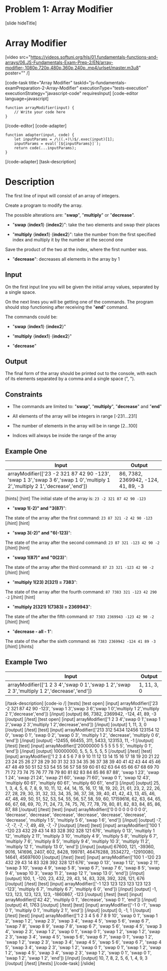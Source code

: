 # Problem 1: Array Modifier
[slide hideTitle]
# Array Modifier

[video src="https://videos.softuni.org/hls/01.fundamentals-functions-and-arrays/06.JS-Fundamentals-Exam-Prep-2/EN/array-modifier-,1080p,720p,480p,360p,240p,.mp4/urlset/master.m3u8" poster="" /]

[code-task title="Array Modifier" taskId="js-fundamentals-examPreparation-2-Array-Modifier" executionType="tests-execution" executionStrategy="javascript-code" requiresInput]
[code-editor language=javascript]
```
function arrayModifier(input) {
	// Write your code here
}
```
[/code-editor]
[code-adapter]
```
function adapter(input, code) {
    let inputParams = /\((.+)\)$/.exec(input)[1];
    inputParams = eval(`[${inputParams}]`);
    return code(...inputParams);
}
```
[/code-adapter]
[task-description]

# Description

The first line of input will consist of an array of integers.

Create a program to modify the array.

The possible alterations are: "**swap**", "**multiply**" or "**decrease**".

* "**swap** \{**index1**\} \{**index2**\}": take the two elements and swap their places

* "**multiply** \{**index1**\} \{**index2**\}": take the number from the first specified index and multiply it by the number at the second one

Save the product of the two at the index, where the first number was.

* "**decrease**": decreases all elements in the array by 1

## Input
On the first input line you will be given the initial array values, separated by a single space.

On the next lines you will be getting one of the commands. The program should stop functioning after receiving the "**end**" command.

The commands could be:

* "**swap** \{**index1**\} \{**index2**\}"

* "**multiply** \{**index1**\} \{**index2**\}"

* "**decrease**"

## Output
The final form of the array should be printed out to the console, with each of its elements separated by a comma and a single space (", ").

## Constraints

* The commands are limited to: "**swap**", "**multiply**", "**decrease**" and "**end**"

* All elements of the array will be integers in range [-231...231]

* The number of elements in the array will be in range [2...100]

* Indices will always be inside the range of the array

## Example One

| **Input** | **Output** |
| --- | --- |
|arrayModifier(['23 -2 321 87 42 90 -123', 'swap 1 3','swap 3 6','swap 1 0','multiply 1 2','multiply 2 1','decrease','end'])| 86, 7382, 2369942, -124, 41, 89, -3|

[hints]
[hint]
The initial state of the array is: `23 -2 321 87 42 90 -123`

* "**swap 1(-2)" and "3(87)**":

The state of the array after the first command: `23 87 321 -2 42 90 -123`
[/hint] 
[hint]
* "**swap 3(-2)" and "6(-123)**":

The state of the array after the second command: `23 87 321 -123 42 90 -2`
[/hint] 
[hint]
* "**swap 1(87)" and "0(23)**":

The state of the array after the third command: `87 23 321 -123 42 90 -2`
[/hint] 
[hint]
* "**multiply 1(23) 2(321) = 7383**":

The state of the array after the fourth command: `87 7383 321 -123 42 290 -2`
[/hint] 
[hint]
* "**multiply 2(321) 1(7383) = 2369943**":

The state of the after the fifth command: `87 7383 2369943 -123 42 90 -2`
[/hint] 
[hint]
* "**decrease - all - 1**":

The state of the after the sixth command: `86 7383 2369942 -124 41 89 -3`
[/hint] 
[/hints] 

## Example Two

| **Input** | **Output** |
| --- | --- |
|arrayModifier(['1 2 3 4','swap 0 1','swap 1 2','swap 2 3','multiply 1 2','decrease','end'])| 1, 11, 3, 0|


[/task-description]
[code-io /]
[tests]
[test open]
[input]
arrayModifier(['23 -2 321 87 42 90 -123', 'swap 1 3','swap 3 6','swap 1 0','multiply 1 2','multiply 2 1','decrease','end'])
[/input]
[output]
86, 7382, 2369942, -124, 41, 89, -3
[/output]
[/test]
[test open]
[input]
arrayModifier(['1 2 3 4','swap 0 1','swap 1 2','swap 2 3','multiply 1 2','decrease','end'])
[/input]
[output]
1, 11, 3, 0
[/output]
[/test]
[test]
[input]
arrayModifier(['213 312 5434 12456 123154 12 0', 'swap 0 1', 'swap 0 2', 'swap 0 3', 'multiply 1 2', 'decrease', 'multiply 0 6', 'end'])
[/input]
[output]
-12455, 66455, 311, 5433, 123153, 11, -1
[/output]
[/test]
[test]
[input]
arrayModifier(['20000000 5 5 5 5 5 5', 'multiply 0 1', 'end'])
[/input]
[output]
100000000, 5, 5, 5, 5, 5, 5
[/output]
[/test]
[test]
[input]
arrayModifier(['1 2 3 4 5 6 7 8 9 10 11 12 13 14 15 16 17 18 19 20 21 22 23 24 25 26 27 28 29 30 31 32 33 34 35 36 37 38 39 40 41 42 43 44 45 46 47 48 49 50 51 52 53 54 55 56 57 58 59 60 61 62 63 64 65 66 67 68 69 70 71 72 73 74 75 76 77 78 79 80 81 82 83 84 85 86 87 88', 'swap 1 23', 'swap 1 24', 'swap 21 24', 'swap 21 60', 'swap 71 60', 'swap 0 1', 'swap 12 43', 'multiply 60 61', 'multiply 60 61', 'multiply 60 61', 'end'])
[/input]
[output]
25, 1, 3, 4, 5, 6, 7, 8, 9, 10, 11, 12, 44, 14, 15, 16, 17, 18, 19, 20, 21, 61, 23, 2, 22, 26, 27, 28, 29, 30, 31, 32, 33, 34, 35, 36, 37, 38, 39, 40, 41, 42, 43, 13, 45, 46, 47, 48, 49, 50, 51, 52, 53, 54, 55, 56, 57, 58, 59, 60, 17159616, 62, 63, 64, 65, 66, 67, 68, 69, 70, 71, 24, 73, 74, 75, 76, 77, 78, 79, 80, 81, 82, 83, 84, 85, 86, 87, 88
[/output]
[/test]
[test]
[input]
arrayModifier(['0 0 0 0 0 0 0 0 0', 'decrease', 'decrease', 'decrease', 'decrease', 'decrease', 'decrease', 'decrease', 'multiply 1 5', 'multiply 5 6', 'swap 1 6', 'end'])
[/input]
[output]
-7, -7, -7, -7, -7, 49, 49, -7, -7
[/output]
[/test]
[test]
[input]
arrayModifier(['100 1 -120 23 432 29 43 14 83 328 392 328 121 676', 'multiply 0 13', 'multiply 1 12', 'multiply 2 11', 'multiply 3 10', 'multiply 4 9', 'multiply 5 8', 'multiply 6 7', 'multiply 7 6', 'multiply 8 5', 'multiply 9 4', 'multiply 10 3', 'multiply 11 2', 'multiply 12 1', 'multiply 13 0', 'end'])
[/input]
[output]
67600, 121, -39360, 9016, 141696, 2407, 602, 8428, 199781, 46476288, 3534272, -12910080, 14641, 45697600
[/output]
[/test]
[test]
[input]
arrayModifier(['100 1 -120 23 432 29 43 14 83 328 392 328 121 676', 'swap 0 13', 'swap 1 12', 'swap 2 11', 'swap 3 10', 'swap 4 9', 'swap 5 8', 'swap 6 7', 'swap 7 6', 'swap 8 5', 'swap 9 4', 'swap 10 3', 'swap 11 2', 'swap 12 1', 'swap 13 0', 'end'])
[/input]
[output]
100, 1, -120, 23, 432, 29, 43, 14, 83, 328, 392, 328, 121, 676
[/output]
[/test]
[test]
[input]
arrayModifier(['-1 123 123 123 123 123 123 -123', 'multiply 6 7', 'multiply 6 7', 'multiply 6 0', 'end'])
[/input]
[output]
-1, 123, 123, 123, 123, 123, -1860867, -123
[/output]
[/test]
[test]
[input]
arrayModifier(['42 42', 'multiply 0 1', 'decrease', 'swap 0 1', 'end'])
[/input]
[output]
41, 1763
[/output]
[/test]
[test]
[input]
arrayModifier(['-1 0 -1', 'swap 0 1', 'multiply 0 1', 'multiply 2 1', 'end'])
[/input]
[output]
0, -1, 1
[/output]
[/test]
[test]
[input]
arrayModifier(['1 2 3 4 5 6 7 8 9 10', 'swap 0 1', 'swap 1 2', 'swap 1 2', 'swap 2 3', 'swap 3 4', 'swap 4 5', 'swap 5 6', 'swap 6 7', 'swap 7 8', 'swap 8 9', 'swap 7 8', 'swap 6 7', 'swap 5 6', 'swap 4 5', 'swap 3 4', 'swap 2 3', 'swap 1 2', 'swap 0 1', 'swap 0 1', 'swap 1 2', 'swap 1 2', 'swap 2 3', 'swap 3 4', 'swap 4 5', 'swap 5 6', 'swap 6 7', 'swap 0 1', 'swap 1 2', 'swap 1 2', 'swap 2 3', 'swap 3 4', 'swap 4 5', 'swap 5 6', 'swap 6 7', 'swap 4 5', 'swap 3 4', 'swap 2 3', 'swap 1 2', 'swap 0 1', 'swap 0 1', 'swap 1 2', 'swap 1 2', 'swap 4 5', 'swap 3 4', 'swap 2 3', 'swap 1 2', 'swap 0 1', 'swap 0 1', 'swap 1 2', 'swap 1 2', 'end'])
[/input]
[output]
10, 7, 8, 2, 5, 6, 1, 4, 9, 3
[/output]
[/test]
[/tests]
[/code-task]
[/slide]
